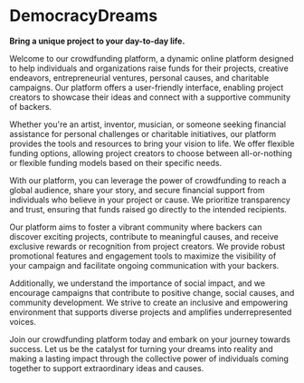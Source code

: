 # DemocracyDreams
**Bring a unique project to your day-to-day life.**

Welcome to our crowdfunding platform, a dynamic online platform designed to help individuals and organizations raise funds for their projects, creative endeavors, entrepreneurial ventures, personal causes, and charitable campaigns. Our platform offers a user-friendly interface, enabling project creators to showcase their ideas and connect with a supportive community of backers.

Whether you're an artist, inventor, musician, or someone seeking financial assistance for personal challenges or charitable initiatives, our platform provides the tools and resources to bring your vision to life. We offer flexible funding options, allowing project creators to choose between all-or-nothing or flexible funding models based on their specific needs.

With our platform, you can leverage the power of crowdfunding to reach a global audience, share your story, and secure financial support from individuals who believe in your project or cause. We prioritize transparency and trust, ensuring that funds raised go directly to the intended recipients.

Our platform aims to foster a vibrant community where backers can discover exciting projects, contribute to meaningful causes, and receive exclusive rewards or recognition from project creators. We provide robust promotional features and engagement tools to maximize the visibility of your campaign and facilitate ongoing communication with your backers.

Additionally, we understand the importance of social impact, and we encourage campaigns that contribute to positive change, social causes, and community development. We strive to create an inclusive and empowering environment that supports diverse projects and amplifies underrepresented voices.

Join our crowdfunding platform today and embark on your journey towards success. Let us be the catalyst for turning your dreams into reality and making a lasting impact through the collective power of individuals coming together to support extraordinary ideas and causes.
